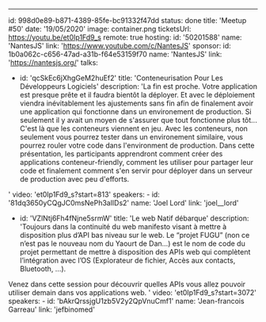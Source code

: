 ---

id: 998d0e89-b871-4389-85fe-bc91332f47dd
status: done
title: 'Meetup #50'
date: '19/05/2020'
image: container.png
ticketsUrl: https://youtu.be/et0Ip1Fd9_s
remote: true
hosting:
id: '50201588'
name: 'NantesJS'
link: 'https://www.youtube.com/c/NantesJS'
sponsor:
id: 1b0a062c-c656-47ad-a31b-f64e53159f70
name: 'NantesJS'
link: 'https://nantesjs.org/'
talks:

- id: 'qcSkEc6jXhgGeM2huEf2'
  title: 'Conteneurisation Pour Les Développeurs Logiciels'
  description: 'La fin est proche. Votre application est presque prête et il faudra bientôt la déployer. Et avec le déploiement viendra inévitablement les ajustements sans fin afin de finalement avoir une application qui fonctionne dans un environement de production. Si seulement il y avait un moyen de s&#x27;assurer que tout fonctionne plus tôt... C&#x27;est là que les conteneurs viennent en jeu. Avec les conteneurs, non seulement vous pourrez tester dans un environement similaire, vous pourrez rouler votre code dans l&#x27;environment de production. Dans cette présentation, les participants apprendront comment créer des applications conteneur-friendly, comment les utiliser pour partager leur code et finalement comment s&#x27;en servir pour déployer dans un serveur de production avec peu d&#x27;efforts.

'
video: 'et0Ip1Fd9_s?start=813'
speakers: -
id: '81dq3650yCQgJC0msNePh3alIDs2'
name: 'Joel Lord'
link: 'joel\_\_lord'

- id: 'VZlNtj6Fh4fNjne5srmW'
  title: 'Le web Natif débarque'
  description: 'Toujours dans la continuité du web manifesto visant à mettre à disposition plus d’API bas niveau sur le web. Le “projet FUGU” (non ce n’est pas le nouveau nom du Yaourt de Dan…) est le nom de code du projet permettant de mettre à disposition des APIs web qui complètent l’intégration avec l’OS (Explorateur de fichier, Accès aux contacts, Bluetooth, …).

Venez dans cette session pour découvrir quelles APIs vous allez pouvoir utiliser demain dans vos applications web.
'
video: 'et0Ip1Fd9_s?start=3072'
speakers: -
id: 'bAkrQrssjgU1zb5V2y2QpVnuCmf1'
name: 'Jean-francois Garreau'
link: 'jefbinomed'
